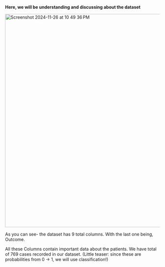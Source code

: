 **Here, we will be understanding and discussing about the dataset**

<img width="694" alt="Screenshot 2024-11-26 at 10 49 36 PM" src="https://github.com/user-attachments/assets/71a0fa33-8194-45be-a4d4-c98e13dff7d6">

As you can see- the dataset has 9 total columns. With the last one being, Outcome.

All these Columns contain important data about the patients. We have total of 769 cases recorded in our dataset.
(Little teaser: since these are probabilities from 0 -> 1, we will use classification!)

